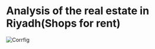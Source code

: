 # Analysis of the real estate in Riyadh(Shops for rent)

![Corrfig](https://user-images.githubusercontent.com/93095814/145095783-b93fa8f6-857a-4529-941d-7c14f2bf6de6.png)
